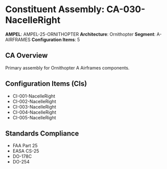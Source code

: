 # Constituent Assembly: CA-030-NacelleRight

**AMPEL**: AMPEL-25-ORNITHOPTER
**Architecture**: Ornithopter
**Segment**: A-AIRFRAMES
**Configuration Items**: 5

## CA Overview
Primary assembly for Ornithopter A Airframes components.

## Configuration Items (CIs)
- CI-001-NacelleRight
- CI-002-NacelleRight
- CI-003-NacelleRight
- CI-004-NacelleRight
- CI-005-NacelleRight

## Standards Compliance
- FAA Part 25
- EASA CS-25
- DO-178C
- DO-254
